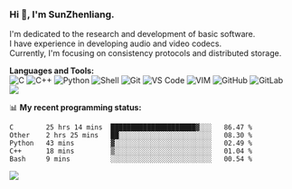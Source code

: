 
### Hi 👋, I'm SunZhenliang.

I'm dedicated to the research and development of basic software.  
I have experience in developing audio and video codecs.   
Currently, I'm focusing on consistency protocols and distributed storage.


**Languages and Tools:**  
![C](https://img.shields.io/badge/-00599C?&logo=c&logoColor=white)
![C++](https://img.shields.io/badge/-C++-00599C?&logo=c%2B%2B&logoColor=white)
![Python](https://img.shields.io/badge/-Python-8fcfd1?&logo=Python)
![Shell](https://img.shields.io/badge/-Shell-blasck?&logo=Shell)
![Git](https://img.shields.io/badge/-Git-black?&logo=git)
![VS Code](https://img.shields.io/badge/-VS%20Code-007ACC?&logo=visual-studio-code)
![VIM](https://img.shields.io/badge/-vim-blasck?&logo=vim)
![GitHub](https://img.shields.io/badge/-GitHub-181717?&logo=github)
![GitLab](https://img.shields.io/badge/-GitLab-FCA121?&logo=gitlab)
![](https://img.shields.io/badge/macOS-Monterey-blue)


📊 **My recent programming status:**
<!--START_SECTION:waka-->
```text
C        25 hrs 14 mins  █████████████████████▓░░░   86.47 % 
Other    2 hrs 25 mins   ██░░░░░░░░░░░░░░░░░░░░░░░   08.30 % 
Python   43 mins         ▓░░░░░░░░░░░░░░░░░░░░░░░░   02.49 % 
C++      18 mins         ▒░░░░░░░░░░░░░░░░░░░░░░░░   01.04 % 
Bash     9 mins          ░░░░░░░░░░░░░░░░░░░░░░░░░   00.54 % 
```
<!--END_SECTION:waka-->
<!--<img   src="https://github-readme-stats.vercel.app/api?username=HiSunzhenliang&count_private=true&show_icons=true" alt="HiSunzhenliang" />--> 



![](https://visitor-badge.glitch.me/badge?page_id=HiSunzhenliang.readme)
